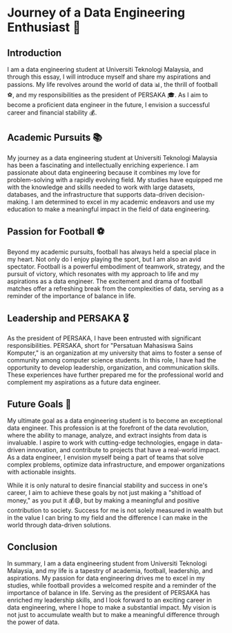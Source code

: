 # Journey of a Data Engineering Enthusiast 🚀

## Introduction

I am a data engineering student at Universiti Teknologi Malaysia, and through this essay, I will introduce myself and share my aspirations and passions. My life revolves around the world of data 📊, the thrill of football ⚽, and my responsibilities as the president of PERSAKA 🎓. As I aim to become a proficient data engineer in the future, I envision a successful career and financial stability 💰.

## Academic Pursuits 📚

My journey as a data engineering student at Universiti Teknologi Malaysia has been a fascinating and intellectually enriching experience. I am passionate about data engineering because it combines my love for problem-solving with a rapidly evolving field. My studies have equipped me with the knowledge and skills needed to work with large datasets, databases, and the infrastructure that supports data-driven decision-making. I am determined to excel in my academic endeavors and use my education to make a meaningful impact in the field of data engineering.

## Passion for Football ⚽

Beyond my academic pursuits, football has always held a special place in my heart. Not only do I enjoy playing the sport, but I am also an avid spectator. Football is a powerful embodiment of teamwork, strategy, and the pursuit of victory, which resonates with my approach to life and my aspirations as a data engineer. The excitement and drama of football matches offer a refreshing break from the complexities of data, serving as a reminder of the importance of balance in life.

## Leadership and PERSAKA 🎖️

As the president of PERSAKA, I have been entrusted with significant responsibilities. PERSAKA, short for "Persatuan Mahasiswa Sains Komputer," is an organization at my university that aims to foster a sense of community among computer science students. In this role, I have had the opportunity to develop leadership, organization, and communication skills. These experiences have further prepared me for the professional world and complement my aspirations as a future data engineer.

## Future Goals 🎯

My ultimate goal as a data engineering student is to become an exceptional data engineer. This profession is at the forefront of the data revolution, where the ability to manage, analyze, and extract insights from data is invaluable. I aspire to work with cutting-edge technologies, engage in data-driven innovation, and contribute to projects that have a real-world impact. As a data engineer, I envision myself being a part of teams that solve complex problems, optimize data infrastructure, and empower organizations with actionable insights.

While it is only natural to desire financial stability and success in one's career, I aim to achieve these goals by not just making a "shitload of money," as you put it 💰😄, but by making a meaningful and positive contribution to society. Success for me is not solely measured in wealth but in the value I can bring to my field and the difference I can make in the world through data-driven solutions.

## Conclusion

In summary, I am a data engineering student from Universiti Teknologi Malaysia, and my life is a tapestry of academia, football, leadership, and aspirations. My passion for data engineering drives me to excel in my studies, while football provides a welcomed respite and a reminder of the importance of balance in life. Serving as the president of PERSAKA has enriched my leadership skills, and I look forward to an exciting career in data engineering, where I hope to make a substantial impact. My vision is not just to accumulate wealth but to make a meaningful difference through the power of data.
